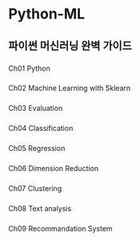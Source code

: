 # Python-ML
## 파이썬 머신러닝 완벽 가이드

###
Ch01 Python
###
Ch02 Machine Learning with Sklearn
###
Ch03 Evaluation
###
Ch04 Classification
###
Ch05 Regression
###
Ch06 Dimension Reduction
###
Ch07 Clustering
###
Ch08 Text analysis
###
Ch09 Recommandation System
